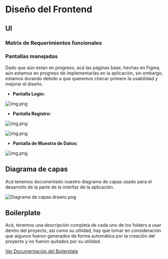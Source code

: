 # Diseño del Frontend

## UI

### Matrix de Requerimientos funcionales

### Pantallas manejadas
Dado que aún estan en progreso, acá las páginas base, hechas en Figma, aún estamos en progreso de implementarlas en la aplicación,
sin embargo, estamos durando debido a que queremos checar primero la usabilidad y mejorar el diseño.

* **Pantalla Login:**

![img.png](login.png)
* **Pantalla Registro:**

![img.png](registerPt1.png)

![img.png](registerPt2.png)
* **Pantalla de Muestra de Datos:**

![img.png](data.png)


## Diagrama de capas
Acá tenemos documentado nuestro diagrama de capas usado para el desarrollo de la parte de la interfaz de la aplicación.

![Diagrama de capas.drawio.png](Diagrama%20de%20capas.drawio.png)

## Boilerplate
Acá, tenemos una descripción completa de cada uno de los folders a usar dentro del proyecto, así como su utilidad, hay que tomar en consideración que algunos fueron generados de forma automática por la creación del proyecto y no fueron quitados por su utilidad.

[Ver Documentación del Boilerplate](Boilerplate/FE/README.md)


